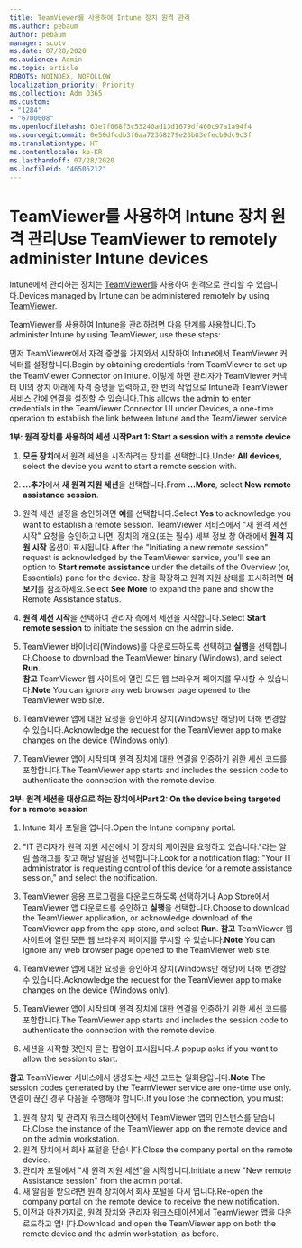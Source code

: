 ```yaml
---
title: TeamViewer를 사용하여 Intune 장치 원격 관리
ms.author: pebaum
author: pebaum
manager: scotv
ms.date: 07/28/2020
ms.audience: Admin
ms.topic: article
ROBOTS: NOINDEX, NOFOLLOW
localization_priority: Priority
ms.collection: Adm_O365
ms.custom:
- "1284"
- "6700008"
ms.openlocfilehash: 63e7f068f3c53240ad13d1679df460c97a1a94f4
ms.sourcegitcommit: 0e50dfcdb3f6aa72368279e23b83efecb9dc9c3f
ms.translationtype: HT
ms.contentlocale: ko-KR
ms.lasthandoff: 07/28/2020
ms.locfileid: "46505212"
---
```

# <a name="use-teamviewer-to-remotely-administer-intune-devices"></a><span data-ttu-id="82a65-102">TeamViewer를 사용하여 Intune 장치 원격 관리</span><span class="sxs-lookup"><span data-stu-id="82a65-102">Use TeamViewer to remotely administer Intune devices</span></span>

<span data-ttu-id="82a65-103">Intune에서 관리하는 장치는 [TeamViewer](https://www.teamviewer.com/)를 사용하여 원격으로 관리할 수 있습니다.</span><span class="sxs-lookup"><span data-stu-id="82a65-103">Devices managed by Intune can be administered remotely by using [TeamViewer](https://www.teamviewer.com/).</span></span>

<span data-ttu-id="82a65-104">TeamViewer를 사용하여 Intune을 관리하려면 다음 단계를 사용합니다.</span><span class="sxs-lookup"><span data-stu-id="82a65-104">To administer Intune by using TeamViewer, use these steps:</span></span> 

<span data-ttu-id="82a65-105">먼저 TeamViewer에서 자격 증명을 가져와서 시작하여 Intune에서 TeamViewer 커넥터를 설정합니다.</span><span class="sxs-lookup"><span data-stu-id="82a65-105">Begin by obtaining credentials from TeamViewer to set up the TeamViewer Connector on Intune.</span></span> <span data-ttu-id="82a65-106">이렇게 하면 관리자가 TeamViewer 커넥터 UI의 장치 아래에 자격 증명을 입력하고, 한 번의 작업으로 Intune과 TeamViewer 서비스 간에 연결을 설정할 수 있습니다.</span><span class="sxs-lookup"><span data-stu-id="82a65-106">This allows the admin to enter credentials in the TeamViewer Connector UI under Devices, a one-time operation to establish the link between Intune and the TeamViewer service.</span></span>

<span data-ttu-id="82a65-107">**1부: 원격 장치를 사용하여 세션 시작**</span><span class="sxs-lookup"><span data-stu-id="82a65-107">**Part 1: Start a session with a remote device**</span></span>

1. <span data-ttu-id="82a65-108">**모든 장치**에서 원격 세션을 시작하려는 장치를 선택합니다.</span><span class="sxs-lookup"><span data-stu-id="82a65-108">Under **All devices**, select the device you want to start a remote session with.</span></span>
2. <span data-ttu-id="82a65-109">**...추가**에서 **새 원격 지원 세션**을 선택합니다.</span><span class="sxs-lookup"><span data-stu-id="82a65-109">From  **…More**, select **New remote assistance session**.</span></span>
3. <span data-ttu-id="82a65-110">원격 세션 설정을 승인하려면 **예**를 선택합니다.</span><span class="sxs-lookup"><span data-stu-id="82a65-110">Select **Yes** to acknowledge you want to establish a remote session.</span></span>
    <span data-ttu-id="82a65-111">TeamViewer 서비스에서 "새 원격 세션 시작" 요청을 승인하고 나면, 장치의 개요(또는 필수) 세부 정보 창 아래에서 **원격 지원 시작** 옵션이 표시됩니다.</span><span class="sxs-lookup"><span data-stu-id="82a65-111">After the "Initiating a new remote session" request is acknowledged by the TeamViewer service, you'll see an option to **Start remote assistance** under the details of the Overview (or, Essentials) pane for the device.</span></span> <span data-ttu-id="82a65-112">창을 확장하고 원격 지원 상태를 표시하려면 **더 보기**를 참조하세요.</span><span class="sxs-lookup"><span data-stu-id="82a65-112">Select **See More** to expand the pane and show the Remote Assistance status.</span></span>
4. <span data-ttu-id="82a65-113">**원격 세션 시작**을 선택하여 관리자 측에서 세션을 시작합니다.</span><span class="sxs-lookup"><span data-stu-id="82a65-113">Select **Start remote session** to initiate the session on the admin side.</span></span>
5. <span data-ttu-id="82a65-114">TeamViewer 바이너리(Windows)를 다운로드하도록 선택하고 **실행**을 선택합니다.</span><span class="sxs-lookup"><span data-stu-id="82a65-114">Choose to download the TeamViewer binary (Windows), and select **Run**.</span></span><br/>
    <span data-ttu-id="82a65-115">**참고** TeamViewer 웹 사이트에 열린 모든 웹 브라우저 페이지를 무시할 수 있습니다.</span><span class="sxs-lookup"><span data-stu-id="82a65-115">**Note** You can ignore any web browser page opened to the TeamViewer web site.</span></span>

6. <span data-ttu-id="82a65-116">TeamViewer 앱에 대한 요청을 승인하여 장치(Windows만 해당)에 대해 변경할 수 있습니다.</span><span class="sxs-lookup"><span data-stu-id="82a65-116">Acknowledge the request for the TeamViewer app to make changes on the device (Windows only).</span></span>
7. <span data-ttu-id="82a65-117">TeamViewer 앱이 시작되며 원격 장치에 대한 연결을 인증하기 위한 세션 코드를 포함합니다.</span><span class="sxs-lookup"><span data-stu-id="82a65-117">The TeamViewer app starts and includes the session code to authenticate the connection with the remote device.</span></span>

<span data-ttu-id="82a65-118">**2부: 원격 세션을 대상으로 하는 장치에서**</span><span class="sxs-lookup"><span data-stu-id="82a65-118">**Part 2: On the device being targeted for a remote session**</span></span>

1. <span data-ttu-id="82a65-119">Intune 회사 포털을 엽니다.</span><span class="sxs-lookup"><span data-stu-id="82a65-119">Open the Intune company portal.</span></span>
2. <span data-ttu-id="82a65-120">"IT 관리자가 원격 지원 세션에서 이 장치의 제어권을 요청하고 있습니다."라는 알림 플래그를 찾고 해당 알림을 선택합니다.</span><span class="sxs-lookup"><span data-stu-id="82a65-120">Look for a notification flag: "Your IT administrator is requesting control of this device for a remote assistance session," and select the notification.</span></span>
3. <span data-ttu-id="82a65-121">TeamViewer 응용 프로그램을 다운로드하도록 선택하거나 App Store에서 TeamViewer 앱 다운로드를 승인하고 **실행**을 선택합니다.</span><span class="sxs-lookup"><span data-stu-id="82a65-121">Choose to download the TeamViewer application, or acknowledge download of the TeamViewer app from the app store, and select **Run**.</span></span>
    <span data-ttu-id="82a65-122">**참고** TeamViewer 웹 사이트에 열린 모든 웹 브라우저 페이지를 무시할 수 있습니다.</span><span class="sxs-lookup"><span data-stu-id="82a65-122">**Note** You can ignore any web browser page opened to the TeamViewer web site.</span></span>

4. <span data-ttu-id="82a65-123">TeamViewer 앱에 대한 요청을 승인하여 장치(Windows만 해당)에 대해 변경할 수 있습니다.</span><span class="sxs-lookup"><span data-stu-id="82a65-123">Acknowledge the request for the TeamViewer app to make changes on the device (Windows only).</span></span>
5. <span data-ttu-id="82a65-124">TeamViewer 앱이 시작되며 원격 장치에 대한 연결을 인증하기 위한 세션 코드를 포함합니다.</span><span class="sxs-lookup"><span data-stu-id="82a65-124">The TeamViewer app starts and includes the session code to authenticate the connection with the remote device.</span></span>
6. <span data-ttu-id="82a65-125">세션을 시작할 것인지 묻는 팝업이 표시됩니다.</span><span class="sxs-lookup"><span data-stu-id="82a65-125">A popup asks if you want to allow the session to start.</span></span>

<span data-ttu-id="82a65-126">**참고** TeamViewer 서비스에서 생성되는 세션 코드는 일회용입니다.</span><span class="sxs-lookup"><span data-stu-id="82a65-126">**Note** The session codes generated by the TeamViewer service are one-time use only.</span></span> <span data-ttu-id="82a65-127">연결이 끊긴 경우 다음을 수행해야 합니다.</span><span class="sxs-lookup"><span data-stu-id="82a65-127">If you lose the connection, you must:</span></span>

1. <span data-ttu-id="82a65-128">원격 장치 및 관리자 워크스테이션에서 TeamViewer 앱의 인스턴스를 닫습니다.</span><span class="sxs-lookup"><span data-stu-id="82a65-128">Close the instance of the TeamViewer app on the remote device and on the admin workstation.</span></span>
2. <span data-ttu-id="82a65-129">원격 장치에서 회사 포털을 닫습니다.</span><span class="sxs-lookup"><span data-stu-id="82a65-129">Close the company portal on the remote device.</span></span>
3. <span data-ttu-id="82a65-130">관리자 포털에서 "새 원격 지원 세션"을 시작합니다.</span><span class="sxs-lookup"><span data-stu-id="82a65-130">Initiate a new "New remote Assistance session" from the admin portal.</span></span>
4. <span data-ttu-id="82a65-131">새 알림을 받으려면 원격 장치에서 회사 포털을 다시 엽니다.</span><span class="sxs-lookup"><span data-stu-id="82a65-131">Re-open the company portal on the remote device to receive the new notification.</span></span>
5. <span data-ttu-id="82a65-132">이전과 마찬가지로, 원격 장치와 관리자 워크스테이션에서 TeamViewer 앱을 다운로드하고 엽니다.</span><span class="sxs-lookup"><span data-stu-id="82a65-132">Download and open the TeamViewer app on both the remote device and the admin workstation, as before.</span></span>